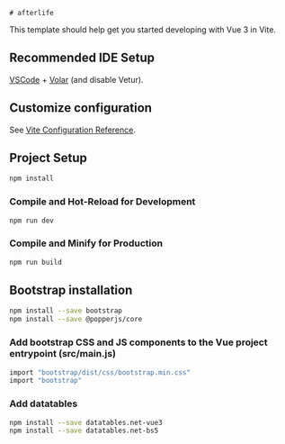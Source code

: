     # afterlife

This template should help get you started developing with Vue 3 in Vite.

## Recommended IDE Setup

[VSCode](https://code.visualstudio.com/) + [Volar](https://marketplace.visualstudio.com/items?itemName=Vue.volar) (and disable Vetur).

## Customize configuration

See [Vite Configuration Reference](https://vitejs.dev/config/).

## Project Setup

```sh
npm install
```

### Compile and Hot-Reload for Development

```sh
npm run dev
```

### Compile and Minify for Production

```sh
npm run build
```

## Bootstrap installation

```sh
npm install --save bootstrap
npm install --save @popperjs/core
```

### Add bootstrap CSS and JS components to the Vue project entrypoint (src/main.js)
```sh
import "bootstrap/dist/css/bootstrap.min.css"
import "bootstrap"
```

### Add datatables
```sh
npm install --save datatables.net-vue3
npm install --save datatables.net-bs5
```